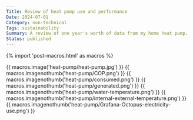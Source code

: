 ```yaml
---
Title: Review of heat pump use and performance
Date: 2024-07-01
Category: non-technical
Tags: sustainability
Summary: A review of one year's worth of data from my home heat pump.
Status: published
---
```


{% import 'post-macros.html' as macros %}

{{ macros.image('heat-pump/heat-pump.jpg') }}
{{ macros.imagenothumb('heat-pump/COP.png') }}
{{ macros.imagenothumb('heat-pump/consumed.png') }}
{{ macros.imagenothumb('heat-pump/generated.png') }}
{{ macros.imagenothumb('heat-pump/water-temperature.png') }}
{{ macros.imagenothumb('heat-pump/internal-external-temperature.png') }}
{{ macros.imagenothumb('heat-pump/Grafana-Octopus-electricity-use.png') }}
